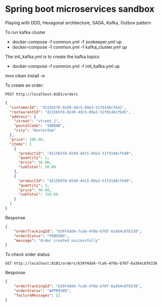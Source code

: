 # Spring boot microservices sandbox
Playing with DDD, Hexagonal architecture, SAGA, Kafka, Outbox pattern 

To run kafka cluster
- docker-compose -f common.yml -f zookeeper.yml up
- docker-compose -f common.yml -f kafka_cluster.yml up

The init_kafka.yml is to create the kafka topics

- docker-compose -f common.yml -f init_kafka.yml up


mvn clean install -e 

To create an order:
```
POST http://localhost:8181/orders
```

```json
{
  "customerId": "d215b5f8-0249-4dc5-89a3-51fd148cfb41",
  "restaurantId": "d215b5f8-0249-4dc5-89a3-51fd148cfb45",
  "address": {
    "street": "street_1",
    "postalCode": "1000AB",
    "city": "Amsterdam"
  },
  "price": 200.00,
  "items": [
    {
      "productId": "d215b5f8-0249-4dc5-89a3-51fd148cfb48",
      "quantity": 1,
      "price": 50.00,
      "subTotal": 50.00
    },
    {
      "productId": "d215b5f8-0249-4dc5-89a3-51fd148cfb48",
      "quantity": 3,
      "price": 50.00,
      "subTotal": 150.00
    }
  ]
}
```

Response

```json
{
    "orderTrackingId": "b39f4dd4-fca6-4f6b-b707-6a364c8f6338",
    "orderStatus": "PENDING",
    "message": "Order created successfully"
}
```

To check order status:
```
GET http://localhost:8181/orders/b39f4dd4-fca6-4f6b-b707-6a364c8f6338
```

Response
```json
{
    "orderTrackingId": "b39f4dd4-fca6-4f6b-b707-6a364c8f6338",
    "orderStatus": "APPROVED",
    "failureMessages": []
}
```